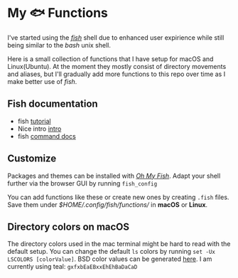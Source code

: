#  My 🐟 Functions

I've started using the [*fish*](https://fishshell.com/) shell due to enhanced user expirience while still being similar to the *bash* unix shell.

Here is a small collection of functions that I have setup for macOS and Linux(Ubuntu). At the moment they mostly consist of directory movements and aliases, but I'll gradually add more functions to this repo over time as I make better use of *fish*.

## Fish documentation

* fish [tutorial](https://fishshell.com/docs/current/tutorial.html)
* Nice intro [intro](https://github.com/jorgebucaran/fish-cookbook)
* fish [command docs](https://fishshell.com/docs/current/commands.html)

## Customize
Packages and themes can be installed with [*Oh My Fish*](https://github.com/oh-my-fish/oh-my-fish). Adapt your shell further via the browser GUI by running `fish_config`

You can add functions like these or create new ones by creating `.fish` files. Save them under _\$HOME/.config/fish/functions/_ in **macOS** or **Linux**.

## Directory colors on macOS
The directory colors used in the mac terminal might be hard to read with the default setup. You can change the default `ls` colors by running `set -Ux LSCOLORS [colorValue]`. BSD color values can be generated [here](https://geoff.greer.fm/lscolors/). I am currently using teal: `gxfxbEaEBxxEhEhBaDaCaD`